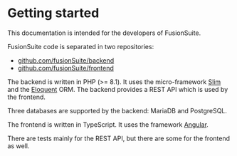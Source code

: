 # Getting started

This documentation is intended for the developers of FusionSuite.

FusionSuite code is separated in two repositories:

- [github.com/fusionSuite/backend](https://github.com/fusionSuite/backend)
- [github.com/fusionSuite/frontend](https://github.com/fusionSuite/frontend)

The backend is written in PHP (>= 8.1). It uses the micro-framework [Slim](https://www.slimframework.com/)
and the [Eloquent](https://laravel.com/docs/9.x/eloquent) ORM. The backend
provides a REST API which is used by the frontend.

Three databases are supported by the backend: MariaDB and PostgreSQL.

The frontend is written in TypeScript. It uses the framework [Angular](https://angular.io/).

There are tests mainly for the REST API, but there are some for the frontend as
well.
